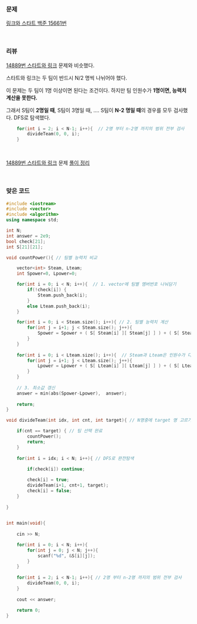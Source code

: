 ### 문제

[링크와 스타트  백준 15661번](https://www.acmicpc.net/problem/15661)

</br>

### 리뷰



[14889번 스타트와 링크](https://www.acmicpc.net/problem/14889) 문제와 비슷했다. 

스타트와 링크는 두 팀이 반드시 N/2 명씩 나뉘어야 했다. 

이 문제는 두 팀이 1명 이상이면 된다는 조건이다. 하지만 팀 인원수가 **1명이면, 능력치 계산을 못한다.** 

그래서 S팀이 **2명일 때**, S팀이 3명일 때, .... S팀이 **N-2 명일 때**의 경우를 모두 검사했다. DFS로 탐색했다.  

```c++
	for(int i = 2; i < N-1; i++){  // 2명 부터 n-2명 까지의 범위 전부 검사 
		divideTeam(0, 0, i); 
	}
```

</br>

[14889번 스타트와 링크](https://www.acmicpc.net/problem/14889) 문제 [풀이 정리](https://github.com/std-freejia/problem-solving/blob/master/BOJ/20200910_14889_%EC%8A%A4%ED%83%80%ED%8A%B8%EC%99%80%20%EB%A7%81%ED%81%AC.md)

</br>

### 맞은 코드 

```c++
#include <iostream> 
#include <vector>
#include <algorithm>  
using namespace std;

int N;
int answer = 2e9;
bool check[21];
int S[21][21]; 

void countPower(){ // 팀별 능력치 비교  

	vector<int> Steam, Lteam; 
	int Spower=0, Lpower=0; 

	for(int i = 0; i < N; i++){  // 1. vector에 팀별 멤버번호 나눠담기 
		if(!check[i]) {
			Steam.push_back(i);
		}
		else Lteam.push_back(i);
	}	

	for(int i = 0; i < Steam.size(); i++){ // 2. 팀별 능력치 계산  
 		for(int j = i+1; j < Steam.size(); j++){
 			Spower = Spower + ( S[ Steam[i] ][ Steam[j] ] ) + ( S[ Steam[j] ][ Steam[i] ] );
		}
	}
	
	for(int i = 0; i < Lteam.size(); i++){  // Steam과 Lteam은 인원수가 다를 수 있다 
 		for(int j = i+1; j < Lteam.size(); j++){
			Lpower = Lpower + ( S[ Lteam[i] ][ Lteam[j] ] ) + ( S[ Lteam[j] ][ Lteam[i] ] );
		}
	}
	
	// 3. 최소값 갱신 
	answer = min(abs(Spower-Lpower),  answer);
 
	return;
}

void divideTeam(int idx, int cnt, int target){ // N명중에 target 명 고르기  

	if(cnt == target) { // 팀 선택 완료 
		countPower();
		return;
	}
		
	for(int i = idx; i < N; i++){ // DFS로 완전탐색 
	
		if(check[i]) continue;

		check[i] = true;
		divideTeam(i+1, cnt+1, target);
		check[i] = false;
	}
	
}
 

int main(void){
 
 	cin >> N;

 	for(int i = 0; i < N; i++){
 		for(int j = 0; j < N; j++){
 			scanf("%d", &S[i][j]);
		}
	}
	
	for(int i = 2; i < N-1; i++){ // 2명 부터 n-2명 까지의 범위 전부 검사 
		divideTeam(0, 0, i); 
	}
		 
	cout << answer;
	
	return 0;
} 

```

</br>